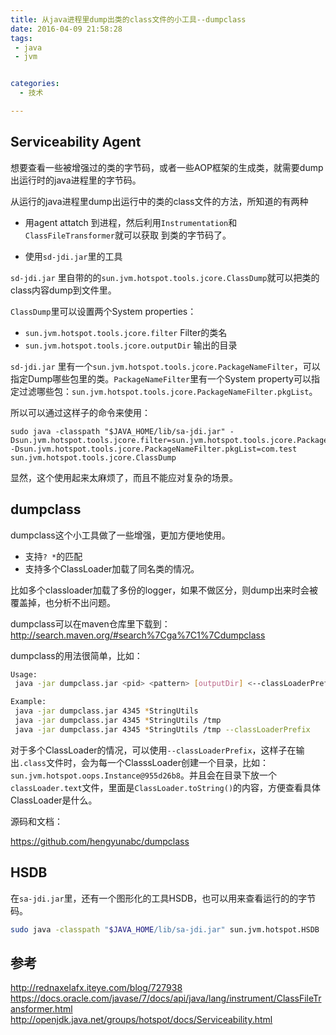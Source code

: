 ```yaml
---
title: 从java进程里dump出类的class文件的小工具--dumpclass
date: 2016-04-09 21:58:28
tags:
 - java
 - jvm


categories:
  - 技术

---
```



## Serviceability Agent

想要查看一些被增强过的类的字节码，或者一些AOP框架的生成类，就需要dump出运行时的java进程里的字节码。

从运行的java进程里dump出运行中的类的class文件的方法，所知道的有两种

* 用agent attatch 到进程，然后利用`Instrumentation`和`ClassFileTransformer`就可以获取 到类的字节码了。

* 使用`sd-jdi.jar`里的工具

`sd-jdi.jar` 里自带的的`sun.jvm.hotspot.tools.jcore.ClassDump`就可以把类的class内容dump到文件里。

`ClassDump`里可以设置两个System properties：

* `sun.jvm.hotspot.tools.jcore.filter`  Filter的类名
* `sun.jvm.hotspot.tools.jcore.outputDir` 输出的目录

`sd-jdi.jar` 里有一个`sun.jvm.hotspot.tools.jcore.PackageNameFilter`，可以指定Dump哪些包里的类。`PackageNameFilter`里有一个System property可以指定过滤哪些包：`sun.jvm.hotspot.tools.jcore.PackageNameFilter.pkgList`。

所以可以通过这样子的命令来使用：

```
sudo java -classpath "$JAVA_HOME/lib/sa-jdi.jar" -Dsun.jvm.hotspot.tools.jcore.filter=sun.jvm.hotspot.tools.jcore.PackageNameFilter -Dsun.jvm.hotspot.tools.jcore.PackageNameFilter.pkgList=com.test  sun.jvm.hotspot.tools.jcore.ClassDump
```

显然，这个使用起来太麻烦了，而且不能应对复杂的场景。

## dumpclass

dumpclass这个小工具做了一些增强，更加方便地使用。

* 支持`? *`的匹配
* 支持多个ClassLoader加载了同名类的情况。

比如多个classloader加载了多份的logger，如果不做区分，则dump出来时会被覆盖掉，也分析不出问题。

dumpclass可以在maven仓库里下载到：
http://search.maven.org/#search%7Cga%7C1%7Cdumpclass

dumpclass的用法很简单，比如：

```bash
Usage:
 java -jar dumpclass.jar <pid> <pattern> [outputDir] <--classLoaderPrefix>

Example:
 java -jar dumpclass.jar 4345 *StringUtils
 java -jar dumpclass.jar 4345 *StringUtils /tmp
 java -jar dumpclass.jar 4345 *StringUtils /tmp --classLoaderPrefix
```

对于多个ClassLoader的情况，可以使用`--classLoaderPrefix`，这样子在输出`.class`文件时，会为每一个ClasssLoader创建一个目录，比如：`sun.jvm.hotspot.oops.Instance@955d26b8`。并且会在目录下放一个`classLoader.text`文件，里面是`ClassLoader.toString()`的内容，方便查看具体ClassLoader是什么。


源码和文档：

https://github.com/hengyunabc/dumpclass 


## HSDB

在`sa-jdi.jar`里，还有一个图形化的工具HSDB，也可以用来查看运行的的字节码。

```bash
sudo java -classpath "$JAVA_HOME/lib/sa-jdi.jar" sun.jvm.hotspot.HSDB
```


## 参考

http://rednaxelafx.iteye.com/blog/727938 
https://docs.oracle.com/javase/7/docs/api/java/lang/instrument/ClassFileTransformer.html
http://openjdk.java.net/groups/hotspot/docs/Serviceability.html 